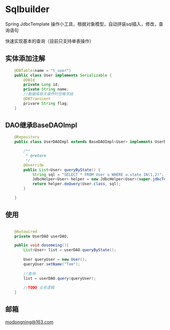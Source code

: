 # Sqlbuilder

Spring JdbcTemplate 操作小工具，根据对象模型，自动拼装sql插入，修改，查询语句

快速实现基本的查询（目前只支持单表操作）

## 实体添加注解

```java
	@DBTable(name = "t_user")
	public class User implements Serializable {
		@DBId
		private Long id;
		private String name;
		//数据库相关操作时忽略字段
		@DBTransient
		privare String flag;
	}
```

## DAO继承BaseDAOImpl

```java
	@Repository
	public class UserDAOImpl extends BaseDAOImpl<User> implements UserDAO {

        /**
         * @return 
         */
		@Override
		public List<User> queryByState() {
			String sql = "SELECT * FROM User u WHERE u.state IN(1,2)";
			JdbcHelper<User> helper = new JdbcHelper<User>(super.jdbcTemplate);
			return helper.doQuery(User.class, sql);
		}

	}
```

## 使用

```java
	
    @Autowired
    private UserDAO userDAO;

    public void dosomeing(){
        List<User> list = userDAO.queryByState();
    
        User queryUser = new User();
        queryUser.setName("Tom");
        
        //查询
        list = userDAO.query(queryUser);
        
        //TODO 业务逻辑	
    }

```


## 邮箱

modongning@163.com

